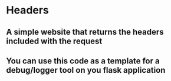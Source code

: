 # Headers
## A simple website that returns the headers included with the request
## You can use this code as a template for a debug/logger tool on you flask application
